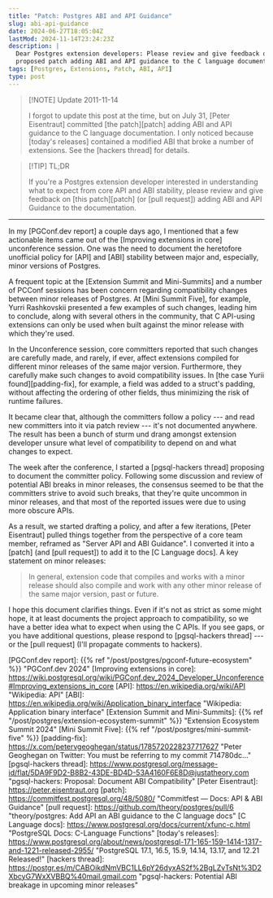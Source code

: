 ```yaml
---
title: "Patch: Postgres ABI and API Guidance"
slug: abi-api-guidance
date: 2024-06-27T18:05:04Z
lastMod: 2024-11-14T23:24:23Z
description: |
  Dear Postgres extension developers: Please review and give feedback on the
  proposed patch adding ABI and API guidance to the C language documentation.
tags: [Postgres, Extensions, Patch, ABI, API]
type: post
---
```


> [!NOTE] Update 2011-11-14
>
> I forgot to update this post at the time, but on July 31, [Peter Eisentraut]
> committed [the patch][patch] adding ABI and API guidance to the C language
> documentation. I only noticed because [today's releases] contained a
> modified ABI that broke a number of extensions. See the [hackers thread] for
> details.

> [!TIP] TL;DR
>
> If you're a Postgres extension developer interested in understanding what to
> expect from core API and ABI stability, please review and give feedback on
> [this patch][patch] (or [pull request]) adding ABI and API Guidance to the
> documentation.

----

In my [PGConf.dev report] a couple days ago, I mentioned that a few actionable
items came out of the [Improving extensions in core] unconference session. One
was the need to document the heretofore unofficial policy for [API] and [ABI]
stability between major and, especially, minor versions of Postgres.

A frequent topic at the [Extension Summit and Mini-Summits] and a number of
PCConf sessions has been concern regarding compatibility changes between minor
releases of Postgres. At [Mini Summit Five], for example, Yurri Rashkovskii
presented a few examples of such changes, leading him to conclude, along with
several others in the community, that C API-using extensions can only be used
when built against the minor release with which they're used.

In the Unconference session, core committers reported that such changes are
carefully made, and rarely, if ever, affect extensions compiled for different
minor releases of the same major version. Furthermore, they carefully make
such changes to avoid compatibility issues. In [the case Yurii
found][padding-fix], for example, a field was added to a struct's padding,
without affecting the ordering of other fields, thus minimizing the risk of
runtime failures.

It became clear that, although the committers follow a policy --- and read new
committers into it via patch review --- it's not documented anywhere. The
result has been a bunch of sturm und drang amongst extension developer unsure
what level of compatibility to depend on and what changes to expect.

The week after the conference, I started a [pgsql-hackers thread] proposing to
document the committer policy. Following some discussion and review of
potential ABI breaks in minor releases, the consensus seemed to be that the
committers strive to avoid such breaks, that they're quite uncommon in minor
releases, and that most of the reported issues were due to using more obscure
APIs.

As a result, we started drafting a policy, and after a few iterations, [Peter
Eisentraut] pulled things together from the perspective of a core team member,
reframed as "Server API and ABI Guidance". I converted it into a [patch] (and
[pull request]) to add it to the [C Language docs]. A key statement on minor
releases:

> In general, extension code that compiles and works with a minor release
> should also compile and work with any other minor release of the same major
> version, past or future.

I hope this document clarifies things. Even if it's not as strict as some
might hope, it at least documents the project approach to compatibility, so we
have a better idea what to expect when using the C APIs. If you see gaps, or
you have additional questions, please respond to [pgsql-hackers thread] --- or
the [pull request] (I'll propagate comments to hackers).

  [PGConf.dev report]: {{% ref "/post/postgres/pgconf-future-ecosystem" %}}
    "PGConf.dev 2024"
  [Improving extensions in core]: https://wiki.postgresql.org/wiki/PGConf.dev_2024_Developer_Unconference#Improving_extensions_in_core
  [API]: https://en.wikipedia.org/wiki/API "Wikipedia: API"
  [ABI]: https://en.wikipedia.org/wiki/Application_binary_interface
    "Wikipedia: Application binary interface"
  [Extension Summit and Mini-Summits]: {{% ref "/post/postgres/extension-ecosystem-summit" %}}
    "Extension Ecosystem Summit 2024"
  [Mini Summit Five]: {{% ref "/post/postgres/mini-summit-five" %}}
  [padding-fix]: https://x.com/petervgeoghegan/status/1785720228237717627
    "Peter Geoghegan on Twitter: You must be referring to my commit 714780dc…"
  [pgsql-hackers thread]: https://www.postgresql.org/message-id/flat/5DA9F9D2-B8B2-43DE-BD4D-53A4160F6E8D@justatheory.com
    "pgsql-hackers: Proposal: Document ABI Compatibility"
  [Peter Eisentraut]: https://peter.eisentraut.org
  [patch]: https://commitfest.postgresql.org/48/5080/
    "Commitfest — Docs: API & ABI Guidance"
  [pull request]: https://github.com/theory/postgres/pull/6
    "theory/postgres: Add API an ABI guidance to the C language docs"
  [C Language docs]: https://www.postgresql.org/docs/current/xfunc-c.html
    "PostgreSQL Docs: C-Language Functions"
  [today's releases]: https://www.postgresql.org/about/news/postgresql-171-165-159-1414-1317-and-1221-released-2955/
    "PostgreSQL 17.1, 16.5, 15.9, 14.14, 13.17, and 12.21 Released!"
  [hackers thread]: https://postgr.es/m/CABOikdNmVBC1LL6pY26dyxAS2f%2BgLZvTsNt%3D2XbcyG7WxXVBBQ%40mail.gmail.com
    "pgsql-hackers: Potential ABI breakage in upcoming minor releases"
